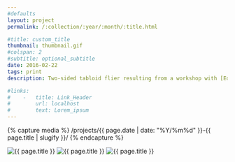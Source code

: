 ```yaml
---
#defaults
layout: project
permalink: /:collection/:year/:month/:title.html

#title: custom_title
thumbnail: thumbnail.gif
#colspan: 2
#subtitle: optional_subtitle
date: 2016-02-22
tags: print
description: Two-sided tabloid flier resulting from a workshop with [Ed Fella.](http://edfella.com) The workshop began with a lecture about Fella's [lengthy and esteemed career](http://www.aiga.org/medalist-edfella/) as a graphic designer, artist, and educator. The following project prompt asked a group of graduating CalArts students to imagine themselves returning to the institute to give the same lecture after having achieved similar levels of career success and to design a promotional flier.

#links:
#    -   title: Link_Header
#        url: localhost
#        text: Lorem_ipsum
---
```


<!-- set project media path -->
{% capture media %}
    /projects/{{ page.date | date: "%Y/%m%d" }}-{{ page.title | slugify }}/
{% endcapture %}
<!-- end -->

<!-- media -->
<img class="span8" src="{{ site.data.global_assets.placeholder }}" data-original="{{media|strip}}flier.jpg" alt="{{ page.title }}">
<img class="span8" src="{{ site.data.global_assets.placeholder }}" data-original="{{media|strip}}flier-detail.jpg" alt="{{ page.title }}">
<img class="span8" src="{{ site.data.global_assets.placeholder }}" data-original="{{media|strip}}flier-bottom.jpg" alt="{{ page.title }}">
